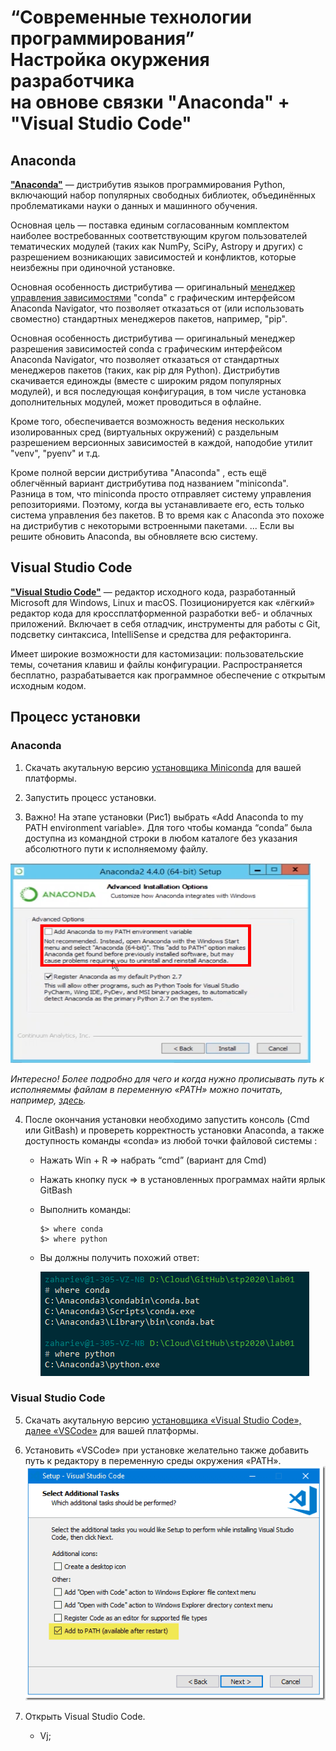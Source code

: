 # “Современные технологии программирования” <br/> Настройка окуржения разработчика <br/> на овнове связки "Anaconda" + "Visual Studio Code"

## Anaconda

[**"Anaconda"**](https://ru.wikipedia.org/wiki/Anaconda_(%D0%B4%D0%B8%D1%81%D1%82%D1%80%D0%B8%D0%B1%D1%83%D1%82%D0%B8%D0%B2_Python)) — дистрибутив языков программирования Python, включающий набор популярных свободных библиотек, объединённых проблематиками науки о данных и машинного обучения. 

Основная цель — поставка единым согласованным комплектом наиболее востребованных соответствующим кругом пользователей тематических модулей (таких как NumPy, SciPy, Astropy и других) с разрешением возникающих зависимостей и конфликтов, которые неизбежны при одиночной установке.


Основная особенность дистрибутива — оригинальный [менеджер управления зависимостями](https://ru.wikipedia.org/wiki/%D0%A1%D0%B8%D1%81%D1%82%D0%B5%D0%BC%D0%B0_%D1%83%D0%BF%D1%80%D0%B0%D0%B2%D0%BB%D0%B5%D0%BD%D0%B8%D1%8F_%D0%BF%D0%B0%D0%BA%D0%B5%D1%82%D0%B0%D0%BC%D0%B8) "conda" с графическим интерфейсом Anaconda Navigator, что позволяет отказаться от (или использовать своместно) стандартных менеджеров пакетов, например, "pip". 

Основная особенность дистрибутива — оригинальный менеджер разрешения зависимостей conda с графическим интерфейсом Anaconda Navigator, что позволяет отказаться от стандартных менеджеров пакетов (таких, как pip для Python). Дистрибутив скачивается единожды (вместе с широким рядом популярных модулей), и вся последующая конфигурация, в том числе установка дополнительных модулей, может проводиться в офлайне.

Кроме того, обеспечивается возможность ведения нескольких изолированных сред (виртуальных окружений) с раздельным разрешением версионных зависимостей в каждой, наподобие утилит "venv", "pyenv" и т.д.

Кроме полной версии дистрибутива "Anaconda" , есть ещё облегчённый вариант дистрибутива под названием "miniconda". Разница в том, что miniconda просто отправляет систему управления репозиториями. Поэтому, когда вы устанавливаете его, есть только система управления без пакетов. В то время как с Anaconda это похоже на дистрибутив с некоторыми встроенными пакетами. ... Если вы решите обновить Anaconda, вы обновляете всю систему.

## Visual Studio Code

[**"Visual Studio Code"**](https://ru.wikipedia.org/wiki/Visual_Studio_Code) — редактор исходного кода, разработанный Microsoft для Windows, Linux и macOS. Позиционируется как «лёгкий» редактор кода для кроссплатформенной разработки веб- и облачных приложений. Включает в себя отладчик, инструменты для работы с Git, подсветку синтаксиса, IntelliSense и средства для рефакторинга. 

Имеет широкие возможности для кастомизации: пользовательские темы, сочетания клавиш и файлы конфигурации. Распространяется бесплатно, разрабатывается как программное обеспечение с открытым исходным кодом.

## Процесс установки

### Anaconda

1. Cкачать акутальную версию [установщика Miniconda](https://docs.conda.io/en/latest/miniconda.html) для вашей платформы.

2. Запустить процесс установки.

3. Важно! На этапе установки (Рис1) выбрать «Add Anaconda to my PATH environment variable». Для того чтобы команда “conda” была доступна из  командной строки в любом каталоге без указания абсолютного пути к исполняемому файлу.

<img src="./assets/img/conda_install_set_path_auto.png" width="480" height="320" />

*Интересно! Более подробно для чего и когда нужно прописывать путь к исполняеммы файлам в переменную «PATH» можно почитать, например, [здесь](http://barancev.github.io/what-is-path-env-var/).*

4. После окончания установки необходимо запустить консоль (Cmd или GitBash) и провереть корректность установки Аnaconda, а также доступность команды «conda» из любой точки файловой системы :
	- Нажать Win + R => набрать “cmd” (вариант для Cmd)
	- Нажать кнопку пуск => в установленных программах найти ярлык GitBash
	- Выполнить команды:
		```console
		$> where conda 
		$> where python
		```
	- Вы должны получить похожий ответ:

		![conda_install_check_path](./assets/img/conda_install_check_path.png)

### Visual Studio Code

5. Cкачать акутальную версию [установщика «Visual Studio Code», далее «VSCode»]( https://code.visualstudio.com/) для вашей платформы.

6. Установить «VSCode» при установке желательно также добавить путь к редактору в переменную среды окружения «PATH».
![vscode_install_set_path_auto](./assets/img/vscode_install_set_path_auto.png)

6. Открыть Visual Studio Сode.
	- Vj;




 
